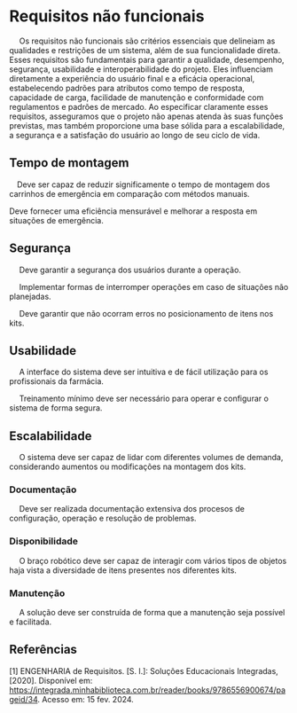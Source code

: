 # Requisitos não funcionais

&emsp; Os requisitos não funcionais são critérios essenciais que delineiam as qualidades e restrições de um sistema, além de sua funcionalidade direta. Esses requisitos são fundamentais para garantir a qualidade, desempenho, segurança, usabilidade e interoperabilidade do projeto. Eles influenciam diretamente a experiência do usuário final e a eficácia operacional, estabelecendo padrões para atributos como tempo de resposta, capacidade de carga, facilidade de manutenção e conformidade com regulamentos e padrões de mercado. Ao especificar claramente esses requisitos, asseguramos que o projeto não apenas atenda às suas funções previstas, mas também proporcione uma base sólida para a escalabilidade, a segurança e a satisfação do usuário ao longo de seu ciclo de vida.


## Tempo de montagem
&emsp;Deve ser capaz de reduzir significamente o tempo de montagem dos carrinhos de emergência em comparação com métodos manuais.

Deve fornecer uma eficiência mensurável e melhorar a resposta em situações de emergência.


## Segurança
&emsp; Deve garantir a segurança dos usuários durante a operação.

&emsp; Implementar formas de interromper operações em caso de situações não planejadas.

&emsp; Deve garantir que não ocorram erros no posicionamento de itens nos kits.

## Usabilidade
&emsp; A interface do sistema deve ser intuitiva e de fácil utilização para os profissionais da farmácia.

&emsp; Treinamento mínimo deve ser necessário para operar e configurar o sistema de forma segura.

## Escalabilidade
&emsp; O sistema deve ser capaz de lidar com diferentes volumes de demanda, considerando aumentos ou modificações na montagem dos kits.

### Documentação
&emsp; Deve ser realizada documentação extensiva dos procesos de configuração, operação e resolução de problemas.

### Disponibilidade
&emsp; O braço robótico deve ser capaz de interagir com vários tipos de objetos haja vista a diversidade de itens presentes nos diferentes kits.

### Manutenção
&emsp; A solução deve ser construída de forma que a manutenção seja possível e facilitada.

## Referências
[1] ENGENHARIA de Requisitos. [S. l.]: Soluções Educacionais Integradas, [2020]. Disponível em: https://integrada.minhabiblioteca.com.br/reader/books/9786556900674/pageid/34. Acesso em: 15 fev. 2024.
